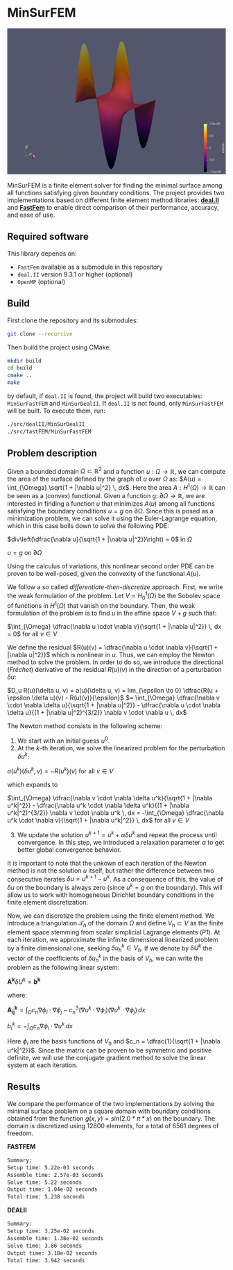 # MinSurFEM
![MinSurFEM Image](doc/min_surface.png)

MinSurFEM is a finite element solver for finding the minimal surface among all functions satisfying given boundary conditions. The project provides two implementations based on different finite element method libraries: [**deal.II**](https://www.dealii.org/) and [**FastFem**](https://github.com/edo01/FastFem) to enable direct comparison of their performance, accuracy, and ease of use. 

## Required software

This library depends on:
- `FastFem` available as a submodule in this repository
- `deal.II` version 9.3.1 or higher (optional)
- `OpenMP` (optional)

## Build

First clone the repository and its submodules:
```bash
git clone --recursive
```

Then build the project using CMake:
```bash
mkdir build
cd build
cmake ..
make
```

by default, if `deal.II` is found, the project will build two executables: `MinSurFastFEM` and `MinSurDealII`. If `deal.II` is not found, only `MinSurFastFEM` will be built. To execute them, run:

```bash
./src/dealII/MinSurDealII
./src/fastFEM/MinSurFastFEM
```

## Problem description
Given a bounded domain $\Omega \subset \mathbb{R}^2$ and a function $u: \Omega \to \mathbb{R}$, we can compute the area of the surface defined by the graph of $u$ over $\Omega$ as:
$A(u) = \int_{\Omega} \sqrt{1 + |\nabla u|^2} \, dx$. Here the area $A: H^1(\Omega) \to \mathbb{R}$ can be seen as a (convex) functional. Given a function g: $\partial \Omega \to \mathbb{R}$, we are interested in finding a function $u$ that minimizes $A(u)$ among all functions satisfying the boundary conditions $u = g$ on $\partial \Omega$. 
Since this is posed as a minimization problem, we can solve it using the Euler-Lagrange equation, which in this case boils down to solve the following PDE:

$div\left(\dfrac{\nabla u}{\sqrt{1 + |\nabla u|^2}}\right) = 0$ in $\Omega$

$u = g$ on $\partial \Omega$

Using the calculus of variations, this nonlinear second order PDE can be proven to be well-posed, given the convexity of the functional $A(u)$.

We follow a so called *differentiate-then-discretize* approach. First, we write the weak formulation of the problem. Let $V = H^1_0(\Omega)$ be the Sobolev space of functions in $H^1(\Omega)$ that vanish on the boundary. Then, the weak formulation of the problem is to find $u$ in the affine space $V + g$ such that:

$\int_{\Omega} \dfrac{\nabla u \cdot \nabla v}{\sqrt{1 + |\nabla u|^2}} \, dx = 0$ for all $v \in V$

We define the residual $R(u)(v) = \dfrac{\nabla u \cdot \nabla v}{\sqrt{1 + |\nabla u|^2}}$ which is nonlinear in $u$. Thus, we can employ the Newton method to solve the problem. In order to do so, we introduce the directional (*Fréchet*) derivative of the residual $R(u)(v)$ in the direction of a perturbation $\delta u$:

$D_u R(u)(\delta u, v) = a(u)(\delta u, v) = lim_{\epsilon \to 0} \dfrac{R(u + \epsilon \delta u)(v) - R(u)(v)}{\epsilon}$
$= \int_{\Omega} \dfrac{\nabla v \cdot \nabla \delta u}{\sqrt{1 + |\nabla u|^2}} - \dfrac{\nabla u \cdot \nabla \delta u}{(1 + |\nabla u|^2)^{3/2}} \nabla v \cdot \nabla u \, dx$

The Newton method consists in the following scheme:
1. We start with an initial guess $u^0$.
2. At the $k$-th iteration, we solve the linearized problem for the perturbation $\delta u^k$:

$a(u^k)(\delta u^k, v) = -R(u^k)(v)$ for all $v \in V$

which expands to

$\int_{\Omega} \dfrac{\nabla v \cdot \nabla \delta u^k}{\sqrt{1 + |\nabla u^k|^2}} - \dfrac{\nabla u^k \cdot \nabla \delta u^k}{(1 + |\nabla u^k|^2)^{3/2}} \nabla v \cdot \nabla u^k \, dx = -\int_{\Omega} \dfrac{\nabla u^k \cdot \nabla v}{\sqrt{1 + |\nabla u^k|^2}} \, dx$ for all $v \in V$

3. We update the solution $u^{k+1} = u^k + \alpha \delta u^k$ and repeat the process until convergence. In this step, we introduced a relaxation parameter $\alpha$ to get better global convergence behavior. 

It is important to note that the unkown of each iteration of the Newton method is not the solution $u$ itself, but rather the difference between two consecutive iterates $\delta u = u^{k+1} - u^k$. As a consequence of this, the value of $\delta u$ on the boundary is always zero (since $u^k = g$ on the boundary). This will allow us to work with homogeneous Dirichlet boundary conditions in the finite element discretization.

Now, we can discretize the problem using the finite element method. We introduce a triangulation $\mathcal{T}_h$ of the domain $\Omega$ and define $V_h \subset V$ as the finite element space stemming from scalar simplicial Lagrange elements (*P1*). At each iteration, we approximate the infinite dimensional linearized problem by a finite dimensional one, seeking $\delta u^k_h \in V_h$. 
If we denote by $\delta U^k$ the vector of the coefficients of $\delta u^k_h$ in the basis of $V_h$, we can write the problem as the following linear system:

$\mathbf{A^k} \delta U^k = \mathbf{b^k}$

where: 

$\mathbf{A^k_{ij}}=\int_{\Omega} c_n \nabla \phi_i \cdot \nabla \phi_j - c_n^3(\nabla u^k \cdot \nabla \phi_i)(\nabla u^k \cdot \nabla \phi_j) \, dx$ 

 $b^k_i = -\int_{\Omega} c_n \nabla \phi_i \cdot \nabla u^k \, dx$


Here $\phi_i$ are the basis functions of $V_h$ and $c_n = \dfrac{1}{\sqrt{1 + |\nabla u^k|^2}}$. Since the matrix can be proven to be symmetric and positive definite, we will use the conjugate gradient method to solve the linear system at each iteration.

## Results

We compare the performance of the two implementations by solving the minimal surface problem on a square domain with boundary conditions obtained from the function $g(x, y) = sin(2.0 * \pi * x)$ on the boundary. The domain is discretized using 12800 elements, for a total of 6561 degrees of freedom. 

**FASTFEM**
``` bash
Summary:
Setup time: 5.22e-03 seconds
Assemble time: 2.57e-03 seconds
Solve time: 5.22 seconds
Output time: 1.04e-02 seconds
Total time: 5.238 seconds
```

**DEALII**
``` bash
Summary:
Setup time: 3.25e-02 seconds
Assemble time: 1.38e-02 seconds
Solve time: 3.86 seconds
Output time: 3.18e-02 seconds
Total time: 3.942 seconds
```